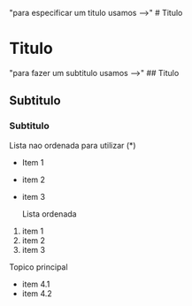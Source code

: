 "para especificar um titulo usamos -->" # Titulo

# Titulo

"para fazer um subtitulo usamos -->" ## Titulo

## Subtitulo

### Subtitulo

Lista nao ordenada para utilizar (*)

* Item 1
* item 2
* item 3



  Lista ordenada
1. item 1
2. item 2
3. item 3

Topico principal

* item 4.1
* item 4.2
